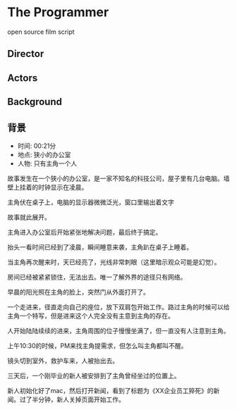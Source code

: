 
# The Programmer

open source film script

## Director

## Actors

## Background




## 背景

+ 时间: 00:21分
+ 地点: 狭小的办公室
+ 人物: 只有主角一个人

故事发生在一个狭小的办公室，是一家不知名的科技公司，屋子里有几台电脑。墙壁上挂着的时钟显示在凌晨。

主角伏在桌子上，电脑的显示器微微泛光，窗口里输出着文字


故事就此展开。


主角进入办公室后开始紧张地解决问题，最后终于搞定。

抬头一看时间已经到了凌晨，瞬间睡意来袭，主角趴在桌子上睡着。

当主角再次醒来时，天已经亮了，光线非常刺眼（这里暗示观众可能是幻觉）。

房间已经被紧紧锁住，无法出去。唯一了解外界的途径只有网络。




早晨的阳光照在主角的脸上，突然门从外面打开了。

一个走进来，径直走向自己的座位，放下双肩包开始工作。路过主角的时候可以给主角一个特写，但是进来这个人完全没有主意到主角的存在。

人开始陆陆续续的进来，主角周围的位子慢慢坐满了，但一直没有人注意到主角。

上午10:30的时候，PM来找主角提需求，但怎么叫主角都叫不醒。

镜头切到室外，救护车来，人被抬出去。

三天后，一个刚毕业的新人被安排到了主角曾经坐过的位置上。

新人初始化好了mac，然后打开新闻，看到了标题为《XX企业员工猝死》的新闻。过了半分钟，新人关掉页面开始工作。

